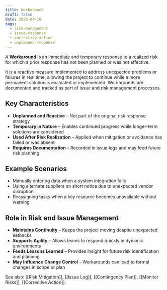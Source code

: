 ```yaml
---
title: Workaround
draft: false
date: 2025-04-16
tags:
  - risk-management
  - issue-response
  - corrective-action
  - unplanned-response
---
```


A **Workaround** is an immediate and temporary response to a realized risk for which a prior response has not been planned or was not effective.

It is a reactive measure implemented to address unexpected problems or failures in real time, allowing the project to continue while a more permanent solution is evaluated or implemented. Workarounds are documented and tracked as part of issue and risk management processes.

## Key Characteristics

- **Unplanned and Reactive** – Not part of the original risk response strategy  
- **Temporary in Nature** – Enables continued progress while longer-term solutions are considered  
- **Used After Risk Realization** – Applied when mitigation or avoidance has failed or was absent  
- **Requires Documentation** – Recorded in issue logs and may feed future risk planning  

## Example Scenarios

- Manually entering data when a system integration fails  
- Using alternate suppliers on short notice due to unexpected vendor disruption  
- Reassigning tasks when a key resource becomes unavailable without warning  

## Role in Risk and Issue Management

- **Maintains Continuity** – Keeps the project moving despite unexpected setbacks  
- **Supports Agility** – Allows teams to respond quickly in dynamic environments  
- **Feeds Lessons Learned** – Provides insight for future risk identification and planning  
- **May Influence Change Control** – Workarounds can lead to formal changes in scope or plan  

See also: [[Risk Mitigation]], [[Issue Log]], [[Contingency Plan]], [[Monitor Risks]], [[Corrective Action]].
